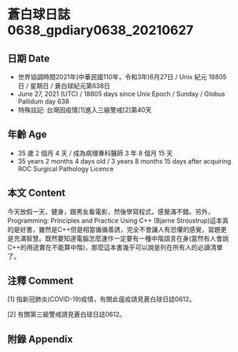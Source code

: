 [_metadata_:encoding]: - "utf-8"
[_metadata_:language]: - "zh-Hant-TW"
[_metadata_:fileformat]: - "markdown"
[_metadata_:MIME_type]: - "text/plain"
[_metadata_:markdown_version]: - "commonmark version 0.29"
[_metadata_:markdown_spec]: - "https://spec.commonmark.org/0.29/"

# 蒼白球日誌0638_gpdiary0638_20210627 #

## 日期 Date ##

* 世界協調時間2021年(中華民國110年，令和3年)6月27日 / Unix 紀元 18805 日 / 星期日 / 蒼白球紀元第638日
* June 27, 2021 (UTC) / 18805 days since Unix Epoch / Sunday / Globus Pallidum day 638
* 特殊註記: 台灣因疫情[1]進入三級警戒[2]第40天

## 年齡 Age ##

* 35 歲 2 個月 4 天 / 成為病理專科醫師 3 年 8 個月 15 天
* 35 years 2 months 4 days old / 3 years 8 months 15 days after acquiring ROC Surgical Pathology Licence

## 本文 Content ##

今天放假一天，健身，跟男友看電影，然後學寫程式，感覺滿不錯。另外，Programming: Principles and Practice Using C++ (Bjarne Stroustrup)這本真的是好書，雖然是C++但是相當循循善誘，完全不會讓人有恐懼的感覺，習題更是充滿智慧。既然要知道電腦怎麼運作一定要有一種中階語言在身(當然有人會說C++的用途實在不能算中階)，那麼這本書幾乎可以說是列在所有人的必讀清單了。

## 注釋 Comment ##

[1] 指新冠肺炎(COVID-19)疫情，有關此瘟疫請見蒼白球日誌0612。

[2] 有關第三級警戒請見蒼白球日誌0612。

## 附錄 Appendix ##

